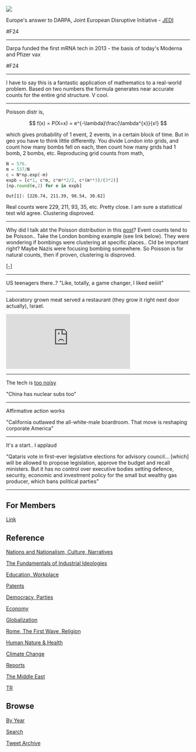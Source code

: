 <img src="https://drive.google.com/uc?export=view&id=1B2wf9R7AMH1d7Vw6e2mucLbIQ5NSjir7"/>


Europe's answer to DARPA, Joint European Disruptive Initiative -
[JEDI](https://www.jedi.foundation/)

\#F24

---

Darpa funded the first mRNA tech in 2013 - the basis of today's
Moderna and Pfizer vax

\#F24

---

I have to say this is a fantastic application of mathematics to a
real-world problem. Based on two numbers the formula generates
near accurate counts for the entire grid structure. V cool.

---

Poisson distr is,

$$ f(x) = P(X=x) = e^{-\lambda}\frac{\lambda^{x}}{x!} $$

which gives probability of 1 event, 2 events, in a certain block of
time. But in geo you have to think little differently. You divide
London into grids, and count how many bombs fell on each, then count
how many grids had 1 bomb, 2 bombs, etc. Reproducing grid counts from math,

```python
N = 576.
m = 537/N
c = N*np.exp(-m)
expb = [c*1, c*m, c*m**2/2, c*(m**3)/(3*2)]
[np.round(e,2) for e in expb]
```

```text
Out[1]: [226.74, 211.39, 98.54, 30.62]
```

Real counts were 229, 211, 93, 35, etc. Pretty close. I am sure a
statistical test wld agree. Clustering disproved. 

---

Why did I talk abt the Poisson distribution in this [post](2021/08/bermuda.md)?
Event counts tend to be Poisson.. Take the London bombing example
(see link below). They were wondering if bombings were clustering
at specific places.. Cld be important right? Maybe Nazis were focusing
bombing somewhere. So Poisson is for natural counts, then if proven,
clustering is disproved.


[[-]](https://www.cambridge.org/core/journals/journal-of-the-institute-of-actuaries/article/abs/an-application-of-the-poisson-distribution/F75111847FDA534103BD4941BD96A78E)

---

US teenagers there..? "Like, totally, a game changer, I liked eeiiiit"

---

Laboratory grown meat served a restaurant (they grow it right next
door actually), Israel.

<iframe width="340" src="https://www.youtube.com/embed/CzEDkMnJ5Bo?start=17" title="YouTube video player" frameborder="0" allow="accelerometer; autoplay; clipboard-write; encrypted-media; gyroscope; picture-in-picture" allowfullscreen></iframe>

---

The tech is [too noisy](2021/03/unrivaled-beckley.md#sub)

"China has nuclear subs too"

---

Affirmative action works

"California outlawed the all-white-male boardroom. That move is
reshaping corporate America"

---

It's a start.. I applaud

"Qataris vote in first-ever legislative elections for advisory
council... [which] will be allowed to propose legislation, approve the
budget and recall ministers. But it has no control over executive
bodies setting defence, security, economic and investment policy for
the small but wealthy gas producer, which bans political parties"

---

## For Members

[Link](https://thirdwave-members.herokuapp.com)

## Reference

[Nations and Nationalism, Culture, Narratives](/2013/02/nations-and-nationalism.md)

[The Fundamentals of Industrial Ideologies](/2011/04/fundamentals-of-industrial-ideologies.md)

[Education, Workplace](2017/09/education-workplace.md)

[Patents](/2018/09/patents.md)

[Democracy, Parties](/2016/11/democracy.md)

[Economy](/2018/05/economy.md)

[Globalization](/2018/09/globalization.md)

[Rome, The First Wave, Religion](/2017/12/rome.md)

[Human Nature & Health](/2020/07/human-nature.md)

[Climate Change](/2018/12/climate.md)

[Reports](/2019/05/reports.md)

[The Middle East](/2019/07/middleeast.md)

[TR](../tr)

## Browse

[By Year](years.md)

[Search](search.html)

[Tweet Archive](/tweets/README.md)


